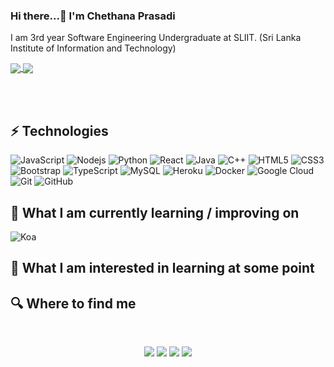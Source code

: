 ### Hi there...👋 I'm Chethana Prasadi 
I am 3rd year Software Engineering Undergraduate at SLIIT. (Sri Lanka Institute of Information and Technology)

<a href="https://github.com/chethuuu/chethuuu">
  <img align="center" src="https://github-readme-stats.vercel.app/api?username=chethuuu&show_icons=true&line_height=27&count_private=true&title_color=tokyonight&icon_color=bb2acf&text_color=daf7dc&bg_color=151515">
</a>
<a href="https://github.com/chethuuu/chethuuu">
  <img align="center" src="https://github-readme-stats.vercel.app/api/top-langs/?username=chethuuu&hide=java,html,tex&title_color=tokyonight&icon_color=bb2acf&text_color=daf7dc&bg_color=151515">
</a>


<br/> <br/>

## ⚡ Technologies

![JavaScript](https://img.shields.io/badge/-JavaScript-black?style=flat-square&logo=javascript)
![Nodejs](https://img.shields.io/badge/-Nodejs-black?style=flat-square&logo=Node.js)
![Python](https://img.shields.io/badge/-Python-black?style=flat-square&logo=Python)
![React](https://img.shields.io/badge/-React-black?style=flat-square&logo=react)
![Java](https://img.shields.io/badge/-java-E34A86?style=flat-square&logo=java)
![C++](https://img.shields.io/badge/-C++-00599C?style=flat-square&logo=c)
![HTML5](https://img.shields.io/badge/-HTML5-E34F26?style=flat-square&logo=html5&logoColor=white)
![CSS3](https://img.shields.io/badge/-CSS3-1572B6?style=flat-square&logo=css3)
![Bootstrap](https://img.shields.io/badge/-Bootstrap-563D7C?style=flat-square&logo=bootstrap)
![TypeScript](https://img.shields.io/badge/-TypeScript-007ACC?style=flat-square&logo=typescript)
![MySQL](https://img.shields.io/badge/-MySQL-black?style=flat-square&logo=mysql)
![Heroku](https://img.shields.io/badge/-Heroku-430098?style=flat-square&logo=heroku)
![Docker](https://img.shields.io/badge/-Docker-black?style=flat-square&logo=docker)
![Google Cloud](https://img.shields.io/badge/Google%20Cloud-black?style=flat-square&logo=google-cloud)
![Git](https://img.shields.io/badge/-Git-black?style=flat-square&logo=git)
![GitHub](https://img.shields.io/badge/-GitHub-181717?style=flat-square&logo=github)

## 📖  What I am currently learning / improving on
![Koa](https://img.shields.io/badge/-Koa-black?style=flat-square&logo=git)


## 👾  What I am interested in learning at some point


## 🔍  Where to find me
<br>	
<p align="center">
  <a target="_blank" href="mailto:chethanaprasadi2000@gmail.com"><img src="https://img.shields.io/badge/-Gmail-D14836?style=for-the-badge&logo=Gmail&logoColor=white"></img></a>
  <a target="_blank" href="https://www.linkedin.com/in/chethana-prasadi-46a6b822b"><img src="https://img.shields.io/badge/-LinkedIn-0077B5?style=for-the-badge&logo=Linkedin&logoColor=white"></img></a>
  <a target="_blank" href="https://medium.com/@chethanaprasadi2000"><img src="https://img.shields.io/badge/-Medium-12100E?style=for-the-badge&logo=Medium&logoColor=white"></img></a>
  <a target="_blank" href="https://twitter.com/chethanaprasad2?s=09"><img src="https://img.shields.io/badge/-Twitter-1DA1F2?style=for-the-badge&logo=Twitter&logoColor=white"></img></a>
</p>
<br>
